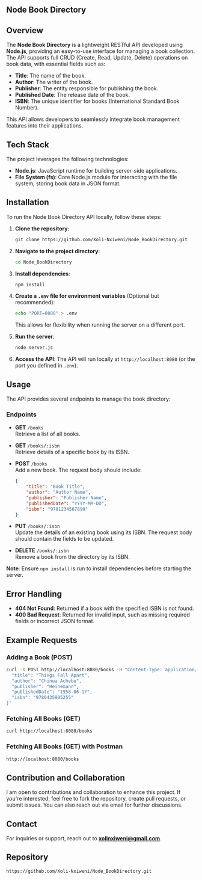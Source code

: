 ## Node Book Directory

## Overview
The **Node Book Directory** is a lightweight RESTful API developed using **Node.js**, providing an easy-to-use interface for managing a book collection. The API supports full CRUD (Create, Read, Update, Delete) operations on book data, with essential fields such as:

- **Title**: The name of the book.
- **Author**: The writer of the book.
- **Publisher**: The entity responsible for publishing the book.
- **Published Date**: The release date of the book.
- **ISBN**: The unique identifier for books (International Standard Book Number).

This API allows developers to seamlessly integrate book management features into their applications.

## Tech Stack
The project leverages the following technologies:

- **Node.js**: JavaScript runtime for building server-side applications.
- **File System (fs)**: Core Node.js module for interacting with the file system, storing book data in JSON format.

## Installation
To run the Node Book Directory API locally, follow these steps:

1. **Clone the repository**:
   ```bash
   git clone https://github.com/Xoli-Nxiweni/Node_BookDirectory.git
   ```

2. **Navigate to the project directory**:
   ```bash
   cd Node_BookDirectory
   ```

3. **Install dependencies**:
   ```bash
   npm install
   ```

4. **Create a `.env` file for environment variables** (Optional but recommended):
   ```bash
   echo "PORT=8080" > .env
   ```
   This allows for flexibility when running the server on a different port.

5. **Run the server**:
   ```bash
   node server.js
   ```

6. **Access the API**:
   The API will run locally at `http://localhost:8080` (or the port you defined in `.env`).

## Usage
The API provides several endpoints to manage the book directory:

### Endpoints

- **GET** `/books`  
  Retrieve a list of all books.

- **GET** `/books/:isbn`  
  Retrieve details of a specific book by its ISBN.

- **POST** `/books`  
  Add a new book. The request body should include:
  ```json
  {
      "title": "Book Title",
      "author": "Author Name",
      "publisher": "Publisher Name",
      "publishedDate": "YYYY-MM-DD",
      "isbn": "9781234567890"
  }
  ```

- **PUT** `/books/:isbn`  
  Update the details of an existing book using its ISBN. The request body should contain the fields to be updated.

- **DELETE** `/books/:isbn`  
  Remove a book from the directory by its ISBN.

**Note**: Ensure `npm install` is run to install dependencies before starting the server.

## Error Handling
- **404 Not Found**: Returned if a book with the specified ISBN is not found.
- **400 Bad Request**: Returned for invalid input, such as missing required fields or incorrect JSON format.

## Example Requests

### Adding a Book (POST)
```bash
curl -X POST http://localhost:8080/books -H "Content-Type: application/json" -d '{
  "title": "Things Fall Apart",
  "author": "Chinua Achebe",
  "publisher": "Heinemann",
  "publishedDate": "1958-06-17",
  "isbn": "9780435905255"
}'
```

### Fetching All Books (GET)
```bash
curl http://localhost:8080/books
```
### Fetching All Books (GET) with Postman
```bash
http://localhost:8080/books
```

## Contribution and Collaboration
I am open to contributions and collaboration to enhance this project. If you're interested, feel free to fork the repository, create pull requests, or submit issues. You can also reach out via email for further discussions.

## Contact
For inquiries or support, reach out to **xolinxiweni@gmail.com**.

## Repository
```
https://github.com/Xoli-Nxiweni/Node_BookDirectory.git
